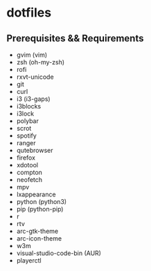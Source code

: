# dotfiles

## Prerequisites && Requirements

* gvim (vim)
* zsh (oh-my-zsh)
* rofi
* rxvt-unicode
* git
* curl
* i3 (i3-gaps)
* i3blocks
* i3lock
* polybar
* scrot
* spotify
* ranger
* qutebrowser
* firefox
* xdotool
* compton
* neofetch
* mpv
* lxappearance
* python (python3)
* pip (python-pip)
* r
* rtv
* arc-gtk-theme
* arc-icon-theme
* w3m
* visual-studio-code-bin (AUR)
* playerctl
